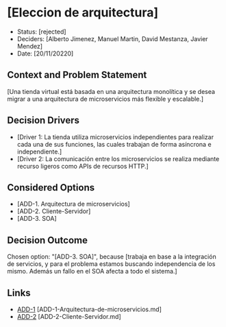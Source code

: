 # [Eleccion de arquitectura]

* Status: [rejected]
* Deciders: [Alberto Jimenez, Manuel Martin, David Mestanza, Javier Mendez]
* Date: [20/11/20220]

## Context and Problem Statement

[Una tienda virtual está basada en una arquitectura monolítica y se desea migrar a una arquitectura de microservicios más flexible y escalable.]

## Decision Drivers

* [Driver 1: La tienda utiliza microservicios independientes para realizar cada una de sus funciones, las cuales trabajan de forma asíncrona e independiente.]
* [Driver 2: La comunicación entre los microservicios se realiza mediante recurso ligeros como APIs de recursos HTTP.]

## Considered Options

* [ADD-1. Arquitectura de microservicios]
* [ADD-2. Cliente-Servidor]
* [ADD-3. SOA]

## Decision Outcome

Chosen option: "[ADD-3. SOA]", because [trabaja en base a la integración de servicios, y para el problema estamos buscando independencia de los mismo. Además un fallo en el SOA afecta a todo el sistema.]

## Links

* [ADD-1](https://github.com/CarlotaMenendez/PracticaDAS/blob/main/docs/adr/ADD-1-Arquitectura-de-microservicios.md) [ADD-1-Arquitectura-de-microservicios.md]
* [ADD-2](https://github.com/CarlotaMenendez/PracticaDAS/blob/main/docs/adr/ADD-2-Cliente-servidor.md) [ADD-2-Cliente-Servidor.md]

<!-- markdownlint-disable-file MD013 -->
